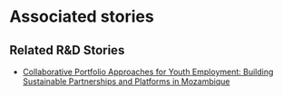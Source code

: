 # Associated stories

<!-- !!DO NOT REMOVE!! start autogenerated hyperlinks -->
## Related R&D Stories
- [Collaborative Portfolio Approaches for Youth Employment: Building Sustainable Partnerships and Platforms in Mozambique](/RnD-Archive/stories/?doc=Explorers_MOZ)
<!-- !!DO NOT REMOVE!! end autogenerated hyperlinks -->